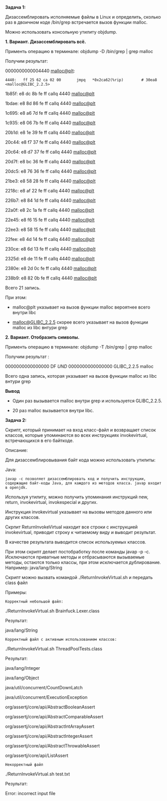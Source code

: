 **Задача 1:**

Дизассемблировать исполняемые файлы в Linux и определить, сколько раз в двоичном коде /bin/grep встречается вызов функции malloc.


Можно использовать консольную утилиту objdump.

**1. Вариант. Дизассемблировать всё.**

Применть операцию в терминале: objdump -D /bin/grep | grep malloc

Получим результат:

0000000000004440 <malloc@plt>:

    4440:	ff 25 62 ca 02 00    	jmpq   *0x2ca62(%rip)        # 30ea8 <malloc@GLIBC_2.2.5>

   1b85f:	e8 dc 8b fe ff       	callq  4440 <malloc@plt>

   1bdae:	e8 8d 86 fe ff       	callq  4440 <malloc@plt>

   1c695:	e8 a6 7d fe ff       	callq  4440 <malloc@plt>

   1c935:	e8 06 7b fe ff       	callq  4440 <malloc@plt>

   20b1d:	e8 1e 39 fe ff       	callq  4440 <malloc@plt>

   20c44:	e8 f7 37 fe ff       	callq  4440 <malloc@plt>

   20c64:	e8 d7 37 fe ff       	callq  4440 <malloc@plt>

   20d7f:	e8 bc 36 fe ff       	callq  4440 <malloc@plt>

   20dc5:	e8 76 36 fe ff       	callq  4440 <malloc@plt>

   21be3:	e8 58 28 fe ff       	callq  4440 <malloc@plt>

   2218c:	e8 af 22 fe ff       	callq  4440 <malloc@plt>

   226b7:	e8 84 1d fe ff       	callq  4440 <malloc@plt>

   22a0f:	e8 2c 1a fe ff       	callq  4440 <malloc@plt>

   22e45:	e8 f6 15 fe ff       	callq  4440 <malloc@plt>

   22ee3:	e8 58 15 fe ff       	callq  4440 <malloc@plt>

   22fee:	e8 4d 14 fe ff       	callq  4440 <malloc@plt>

   230ce:	e8 6d 13 fe ff       	callq  4440 <malloc@plt>

   2325d:	e8 de 11 fe ff       	callq  4440 <malloc@plt>

   2380e:	e8 2d 0c fe ff       	callq  4440 <malloc@plt>

   238b9:	e8 82 0b fe ff       	callq  4440 <malloc@plt>

Всего 21 запись.

При этом:

- malloc@plt указывает на вызов функции malloc вероятнее всего внутри libc

- malloc@GLIBC_2.2.5 скорее всего указывает на вызов функции malloc из libc внтури grep


**2. Вариант. Отобразить символы.**


Применть операцию в терминале: objdump -T /bin/grep | grep malloc

Получим результат :

0000000000000000      DF *UND*  0000000000000000  GLIBC_2.2.5 malloc

Всего одна запись, которая указывает на вызов функции malloc из libc внтури grep


**Вывод**


- Один раз вызывается malloc внутри grep и используется GLIBC_2.2.5.

- 20 раз malloc вызывается внутри libc.




**Задача 2:**

Скрипт, который принимает на вход класс-файл и возвращает список классов, которые упоминаются во всех инструкциях invokevirtual, встречающихся в его байткоде.

Описание:

Для дизассемблировывания байт кода можно использовать утилиты:

Java:

    javap -c позволяет дизассемблировать код и получить инструкции, содержащие байт-коды Java, для каждого из методов класса. javap входит в openjdk.

Используя утилиту, можно получить упоминания инструкций new, return, invokevirtual, invokespecial и других.

Инструкция invokevirtual указывает на вызовы методов данного или других классов.

Скрпит ReturnInvokeVirtual находит все строки с инструкцией invokevirtual, приводит строку к читаемому виду и выводит результат.

В качестве результата выводится список используемых классов.

При этом скрипт делает постобработку после команды javap -p -c. Исключаются приватные методы и отбрасываются вызываемые методы, остаются только классы, при этом исключается дублирование. Например: java/lang/String

Cкрипт можно вызвать командой ./ReturnInvokeVirtual.sh и передать class файл

Примеры:

    Корректный небольшой файл:

./ReturnInvokeVirtual.sh Brainfuck.Lexer.class

Результат:

java/lang/String

    Корректный файл с активным использованием классов:

./ReturnInvokeVirtual.sh ThreadPoolTests.class

Результат:

java/lang/Integer

java/lang/Object

java/util/concurrent/CountDownLatch

java/util/concurrent/ExecutionException

org/assertj/core/api/AbstractBooleanAssert

org/assertj/core/api/AbstractComparableAssert

org/assertj/core/api/AbstractIntArrayAssert

org/assertj/core/api/AbstractIntegerAssert

org/assertj/core/api/AbstractThrowableAssert

org/assertj/core/api/ListAssert

    Некорректный файл

./ReturnInvokeVirtual.sh test.txt

Результат:

Error: incorrect input file

